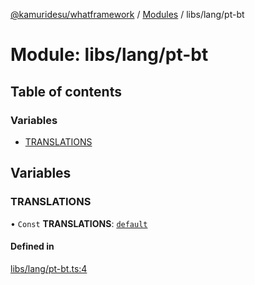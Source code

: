 [@kamuridesu/whatframework](../README.md) / [Modules](../modules.md) / libs/lang/pt-bt

# Module: libs/lang/pt-bt

## Table of contents

### Variables

- [TRANSLATIONS](libs_lang_pt_bt.md#translations)

## Variables

### TRANSLATIONS

• `Const` **TRANSLATIONS**: [`default`](../interfaces/libs_lang_interface.default.md)

#### Defined in

[libs/lang/pt-bt.ts:4](https://github.com/kamuridesu/WhatFramework/blob/9d3db65/libs/lang/pt-bt.ts#L4)
